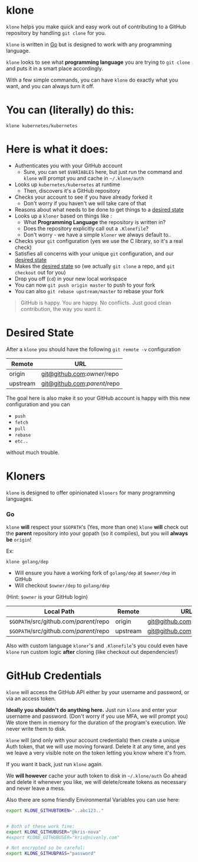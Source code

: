 # klone

`klone` helps you make quick and easy work out of contributing to a GitHub repository by handling `git clone` for you.

`klone` is written in [Go](https://golang.org/) but is designed to work with any programming language.

`klone` looks to see what **programming language** you are trying to `git clone` and puts it in a smart place accordingly.

With a few simple commands, you can have `klone` do exactly what you want, and you can always turn it off.

# You can (literally) do this:

```
klone kubernetes/kubernetes
```

#  Here is what it does:

 - Authenticates you with your GitHub account
   - Sure, you can set `$VARIABLES` here, but just run the command and `klone` will prompt you and cache in `~/.klone/auth`
 - Looks up `kubernetes/kubernetes` at runtime
   - Then, discovers it's a GitHub repository
 - Checks your account to see if you have already forked it
   - Don't worry if you haven't we will take care of that
 - Reasons about what needs to be done to get things to a [desired state](https://github.com/kris-nova/klone#desired-state)
 - Looks up a `kloner` based on things like :
   - What **Programming Language** the repository is written in?
   - Does the repository explicitly call out a `.Klonefile`?
   - Don't worry - we have a simple `kloner` we always default to..
 - Checks your `git` configuration (yes we use the C library, so it's a real check)
 - Satisfies all concerns with your unique `git` configuration, and our [desired state](https://github.com/kris-nova/klone#desired-state)
 - Makes the [desired state](https://github.com/kris-nova/klone#desired-state) so (we actually `git clone` a repo, and `git checkout` out for you)
 - Drop you off (`cd`) in your new local workspace
 - You can now `git push origin master` to push to your fork
 - You can also `git rebase upstream/master` to rebase your fork


> GitHub is happy. You are happy. No conflicts. Just good clean contribution, the way you want it.

# Desired State

After a `klone` you should have the following `git remote -v` configuration

| Remote        | URL                                         |
| ------------- | ------------------------------------------- |
| origin        | git@github.com:$owner/$repo                 |
| upstream      | git@github.com:$parent/$repo                |

The goal here is also make it so your GitHub account is happy with this new configuration and you can

 - `push`
 - `fetch`
 - `pull`
 - `rebase`
 - `etc..`

without much trouble.

# Kloners

`klone` is designed to offer opinionated `kloners` for many programming languages.

### Go

`klone` **will** respect your `$GOPATH`'s (Yes, more than one)
`klone` **will** check out the **parent** repository into your gopath (so it compiles), but you will **always be** ``origin``!

Ex:

```
klone golang/dep
```

 - Will ensure you have a working fork of `golang/dep` at `$owner/dep` in GitHub
 - Will checkout `$owner/dep` to `golang/dep`

 (Hint: `$owner` is your GitHub login)

 | Local Path                               | Remote     | URL                          |
 | ---------------------------------------- | ---------- | ---------------------------- |
 | `$GOPATH`/src/github.com/$parent/$repo   | origin     | git@github.com:$owner/$repo  |
 | `$GOPATH`/src/github.com/$parent/$repo   | upstream   | git@github.com:$parent/$repo |


Also with custom language `kloner`'s and `.Klonefile`'s you could even have `klone` run custom logic **after** cloning (like checkout out dependencies!)


# GitHub Credentials

`klone` will access the GitHub API either by your username and password, or via an access token.

**Ideally you shouldn't do anything here.**
Just run `klone` and enter your username and password. (Don't worry if you use MFA, we will prompt you)
We store them in memory for the duration of the program's execution.
We never write them to disk.

`klone` will (and only with your account credentials) then create a unique Auth token, that we will use moving forward.
Delete it at any time, and yes we leave a very visible note on the token letting you know where it's from.

If you want it back, just run `klone` again.

We **will however** cache your auth token to disk in `~/.klone/auth`
Go ahead and delete it whenever you like, we will delete/create tokens as necessary and never leave a mess.

Also there are some friendly Environmental Variables you can use here:

```bash
export KLONE_GITHUBTOKEN="..abc123.."
```


```bash

# Both of these work fine:
export KLONE_GITHUBUSER="@kris-nova"
#export KLONE_GITHUBUSER="kris@nivenly.com"

# Not encrypted so be careful:
export KLONE_GITHUBPASS="password"

```
